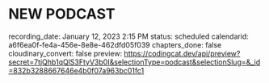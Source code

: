 # NEW PODCAST

recording_date: January 12, 2023 2:15 PM
status: scheduled
calendarid: a6f6ea0f-fe4a-456e-8e8e-462dfd05f039
chapters_done: false
cloudinary_convert: false
preview: https://codingcat.dev/api/preview?secret=7tjQhb1qQlS3FtyV3b0I&selectionType=podcast&selectionSlug=&_id=832b3288667646e4b0f07a963bc01fc1